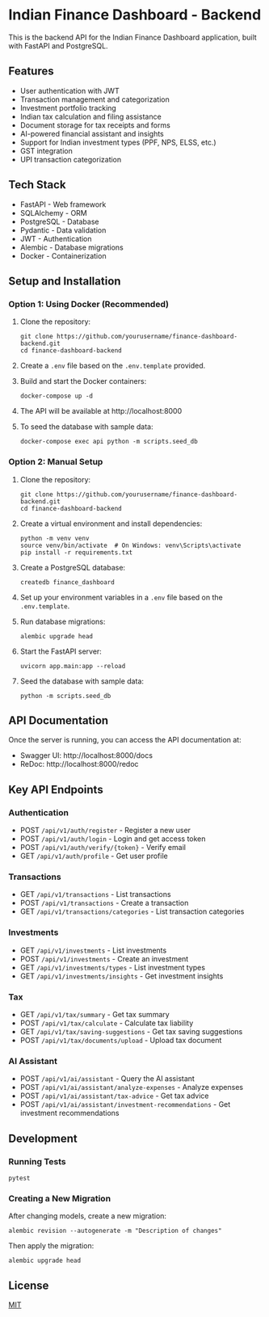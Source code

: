 # Indian Finance Dashboard - Backend

This is the backend API for the Indian Finance Dashboard application, built with FastAPI and PostgreSQL.

## Features

- User authentication with JWT
- Transaction management and categorization
- Investment portfolio tracking
- Indian tax calculation and filing assistance
- Document storage for tax receipts and forms
- AI-powered financial assistant and insights
- Support for Indian investment types (PPF, NPS, ELSS, etc.)
- GST integration
- UPI transaction categorization

## Tech Stack

- FastAPI - Web framework
- SQLAlchemy - ORM
- PostgreSQL - Database
- Pydantic - Data validation
- JWT - Authentication
- Alembic - Database migrations
- Docker - Containerization

## Setup and Installation

### Option 1: Using Docker (Recommended)

1. Clone the repository:
   ```
   git clone https://github.com/yourusername/finance-dashboard-backend.git
   cd finance-dashboard-backend
   ```

2. Create a `.env` file based on the `.env.template` provided.

3. Build and start the Docker containers:
   ```
   docker-compose up -d
   ```

4. The API will be available at http://localhost:8000

5. To seed the database with sample data:
   ```
   docker-compose exec api python -m scripts.seed_db
   ```

### Option 2: Manual Setup

1. Clone the repository:
   ```
   git clone https://github.com/yourusername/finance-dashboard-backend.git
   cd finance-dashboard-backend
   ```

2. Create a virtual environment and install dependencies:
   ```
   python -m venv venv
   source venv/bin/activate  # On Windows: venv\Scripts\activate
   pip install -r requirements.txt
   ```

3. Create a PostgreSQL database:
   ```
   createdb finance_dashboard
   ```

4. Set up your environment variables in a `.env` file based on the `.env.template`.

5. Run database migrations:
   ```
   alembic upgrade head
   ```

6. Start the FastAPI server:
   ```
   uvicorn app.main:app --reload
   ```

7. Seed the database with sample data:
   ```
   python -m scripts.seed_db
   ```

## API Documentation

Once the server is running, you can access the API documentation at:

- Swagger UI: http://localhost:8000/docs
- ReDoc: http://localhost:8000/redoc

## Key API Endpoints

### Authentication
- POST `/api/v1/auth/register` - Register a new user
- POST `/api/v1/auth/login` - Login and get access token
- POST `/api/v1/auth/verify/{token}` - Verify email
- GET `/api/v1/auth/profile` - Get user profile

### Transactions
- GET `/api/v1/transactions` - List transactions
- POST `/api/v1/transactions` - Create a transaction
- GET `/api/v1/transactions/categories` - List transaction categories

### Investments
- GET `/api/v1/investments` - List investments
- POST `/api/v1/investments` - Create an investment
- GET `/api/v1/investments/types` - List investment types
- GET `/api/v1/investments/insights` - Get investment insights

### Tax
- GET `/api/v1/tax/summary` - Get tax summary
- POST `/api/v1/tax/calculate` - Calculate tax liability
- GET `/api/v1/tax/saving-suggestions` - Get tax saving suggestions
- POST `/api/v1/tax/documents/upload` - Upload tax document

### AI Assistant
- POST `/api/v1/ai/assistant` - Query the AI assistant
- POST `/api/v1/ai/assistant/analyze-expenses` - Analyze expenses
- POST `/api/v1/ai/assistant/tax-advice` - Get tax advice
- POST `/api/v1/ai/assistant/investment-recommendations` - Get investment recommendations

## Development

### Running Tests

```
pytest
```

### Creating a New Migration

After changing models, create a new migration:

```
alembic revision --autogenerate -m "Description of changes"
```

Then apply the migration:

```
alembic upgrade head
```

## License

[MIT](LICENSE)